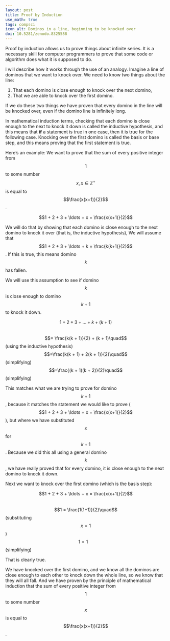```yaml
---
layout: post
title: Proof by Induction
use_math: true
tags: compsci
icon_alt: Dominos in a line, beginning to be knocked over
doi: 10.5281/zenodo.8325588
---
```

Proof by induction allows us to prove things about infinite series. It is a necessary skill for computer programmers to prove that some code or algorithm does what it is supposed to do.

I will describe how it works through the use of an analogy. Imagine a line of dominos that we want to knock over. We need to know two things about the line:

1. That each domino is close enough to knock over the next domino,
2. That we are able to knock over the first domino.

If we do these two things we have proven that every domino in the line will be knocked over, even if the domino line is infinitely long.

In mathematical induction terms, checking that each domino is close enough to the next to knock it down is called the inductive hypothesis, and this means that **if** a statement is true in one case, then it is true for the following case.
Knocking over the first domino is called the basis or base step, and this means proving that the first statement is true.

Here’s an example:
We want to prove that the sum of every positive integer from $$1$$ to some number $$x, x \in \mathbb{Z}^{+}$$ is equal to $$\frac{x(x+1)}{2}$$.

$$1 + 2 + 3 + \ldots + x = \frac{x(x+1)}{2}$$

We will do that by showing that each domino is close enough to the next domino to knock it over (that is, the inductive hypothesis),
We will assume that $$1 + 2 + 3 + \ldots + k = \frac{k(k+1)}{2}$$. If this is true, this means domino $$k$$ has fallen.

We will use this assumption to see if domino $$k$$ is close enough to domino $$k + 1$$ to knock it down.

$$1 + 2 + 3 + \ldots + k + (k + 1)$$\
$$= \frac{k(k + 1)}{2} + (k + 1)\quad$$ (using the inductive hypothesis)\
$$=\frac{k(k + 1) + 2(k + 1)}{2}\quad$$ (simplifying)\
$$=\frac{(k + 1)(k + 2)}{2}\quad$$ (simplifying)

This matches what we are trying to prove for domino $$k+1$$, because it matches the statement we would like to prove ($$1 + 2 + 3 + \ldots + x = \frac{x(x+1)}{2}$$), but where we have substituted $$x$$ for $$k+1$$.
Because we did this all using a general domino $$k$$, we have really proved that for every domino, it is close enough to the next domino to knock it down.

Next we want to knock over the first domino (which is the basis step):

$$1 + 2 + 3 + \ldots + x = \frac{x(x+1)}{2}$$\
$$1 = \frac{1(1+1)}{2}\quad$$ (substituting $$x = 1$$)\
$$1 = 1\quad$$ (simplifying)

That is clearly true.

We have knocked over the first domino, and we know all the dominos are close enough to each other to knock down the whole line, so we know that they will all fall.
And we have proven by the principle of mathematical induction that the sum of every positive integer from $$1$$ to some number $$x$$ is equal to $$\frac{x(x+1)}{2}$$.
